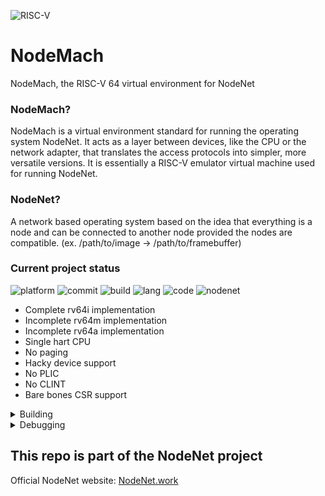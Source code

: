 ![RISC-V](https://riscv.org/wp-content/uploads/2020/06/riscv-color.svg)

# NodeMach
NodeMach, the RISC-V 64 virtual environment for NodeNet

### NodeMach?
NodeMach is a virtual environment standard for running the operating system NodeNet. 
It acts as a layer between devices, like the CPU or the network adapter, that translates the access protocols into simpler, more versatile versions.
It is essentially a RISC-V emulator virtual machine used for running NodeNet.

### NodeNet?
A network based operating system based on the idea that everything is a node and can be connected to another node provided the nodes are compatible. (ex. /path/to/image -> /path/to/framebuffer)

### Current project status
![platform](https://img.shields.io/badge/Platform-MacOS-brightgreen)
![commit](https://img.shields.io/github/last-commit/0ac0/node-mach)
![build](https://img.shields.io/github/workflow/status/0AC0/node-mach/Make%20simple%20CI)
![lang](https://img.shields.io/github/languages/top/0ac0/node-mach)
![code](https://img.shields.io/github/languages/code-size/0ac0/node-mach)
![nodenet](https://img.shields.io/badge/NodeNet-Download%20Soon-red)
<p>

 - Complete rv64i implementation
 - Incomplete rv64m implementation
 - Incomplete rv64a implementation
 - Single hart CPU
 - No paging
 - Hacky device support
 - No PLIC
 - No CLINT
 - Bare bones CSR support

</p>

<details><summary>Building</summary>

Dependencies: `clang, make`

#### build with
```
make
```
#### run with
```
cp /path/to/your/payload.elf build/payload.elf 
make run
```
#### build and run with
```
cp /path/to/your/payload.elf build/payload.elf 
make run-update
```

</details>

<details><summary>Debugging</summary>

^C (Ctrl + C) or send the process a SIGINT to pull up the debugger.

| Command | Description |
| --- | --- |
| show | Show command buffer(used for debugging of the debugger) |
| step | Step one CPU cycle |
| stepto <addr> | Run the CPU until the program counter is equal to <addr> |
| read32 <addr> | Read 4x 32bit values from <addr> |
| read64 <addr> | Read 4x 64bit values from <addr> |
| ls | List CPU registers |
| resume | Exit debugger, continuing to run the payload |
| exit | Exit the debugger, exiting the program |

</details>


## This repo is part of the NodeNet project
Official NodeNet website: [NodeNet.work](http://nodenet.work)
